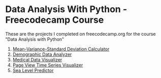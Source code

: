 # Data Analysis With Python - Freecodecamp Course

These are the projects I completed on freecodecamp.org for the course "Data Analysis with Python"

1. <a href="https://github.com/lauren-goodlife/data-analysis-with-python/blob/d1215db40bb85f4d086554d213f20408de08d370/Mean-Variance-Standard%20Deviation%20Calculator">Mean-Variance-Standard Deviation Calculator</a>
2. <a href="https://github.com/lauren-goodlife/data-analysis-with-python/blob/bb63c2fd39e77ca00b0611f3fca03e08ceea1878/Demographic-Data-Analyzer.ipynb">Demographic Data Analyzer</a>
3. <a href="https://github.com/lauren-goodlife/data-analysis-with-python/blob/main/Medical%20Data%20Visualizer%20-%20FCC.ipynb">Medical Data Visualizer</a>
4. <a href="https://github.com/lauren-goodlife/data-analysis-with-python/blob/f4260561c0a49092475d43f98db12c8ca7950b56/Page%20View%20Time%20Series%20Visualizer%20-%20FCC.ipynb">Page View Time Series Visualizer</a>
5. <a href="https://github.com/lauren-goodlife/data-analysis-with-python/blob/cf5fb3742ae4a4bcc53d89e1b47f715f3fc88ff9/Sea%20Level%20Predictor%20-%20Last%20Project.ipynb">Sea Level Predictor</a>
